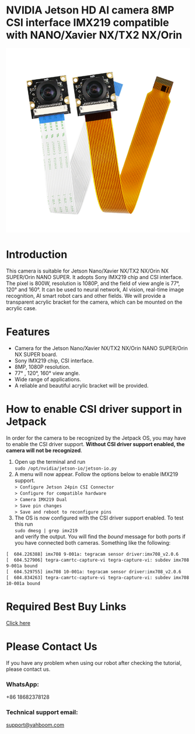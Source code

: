 # NVIDIA Jetson HD AI camera 8MP CSI interface IMX219 compatible with NANO/Xavier NX/TX2 NX/Orin
![](https://github.com/YahboomTechnology/Jetson-Camera/blob/master/Jetson_Camera.jpg)
# Introduction
This camera is suitable for Jetson Nano/Xavier NX/TX2 NX/Orin NX SUPER/Orin NANO SUPER. It adopts Sony IMX219 chip and CSI interface. The pixel is 800W, resolution is 1080P, and the field of view angle is 77°, 120° and 160°. It can be used to neural network, AI vision, real-time image recognition, AI smart robot cars and other fields. We will provide a transparent acrylic bracket for the camera, which can be mounted on the acrylic case.
# Features
* Camera for the Jetson Nano/Xavier NX/TX2 NX/Orin NANO SUPER/Orin NX SUPER board.
* Sony IMX219 chip, CSI interface.
* 8MP, 1080P resolution.
* 77° , 120°, 160° view angle.
* Wide range of applications.
* A reliable and beautiful acrylic bracket will be provided.
# How to enable CSI driver support in Jetpack
In order for the camera to be recognized by the Jetpack OS, you may have to enable the CSI driver support.
**Without CSI driver support enabled, the camera will not be recognized**.
1. Open up the terminal and run  
`sudo /opt/nvidia/jetson-io/jetson-io.py`
1. A menu will now appear.  Follow the options below to enable IMX219 support.  
`> Configure Jetson 24pin CSI Connector`  
`> Configure for compatible hardware`  
`> Camera IMX219 Dual`  
`> Save pin changes`  
`> Save and reboot to reconfigure pins`  
1. The OS is now configured with the CSI driver support enabled.  To test this run  
`sudo dmesg | grep imx219`  
and verify the output.  You will find the *bound* message for both ports if you have connected both cameras.  Something like the following:
```
[  604.226388] imx708 9-001a: tegracam sensor driver:imx708_v2.0.6
[  604.527906] tegra-camrtc-capture-vi tegra-capture-vi: subdev imx708 9-001a bound
[  604.529755] imx708 10-001a: tegracam sensor driver:imx708_v2.0.6
[  604.834263] tegra-camrtc-capture-vi tegra-capture-vi: subdev imx708 10-001a bound
```

# Required Best Buy Links
[Click here](https://category.yahboom.net/products/jetson-nano-camera)

# Please Contact Us
If you have any problem when using our robot after checking the tutorial, please contact us.

### WhatsApp:
+86 18682378128

### Technical support email: 
support@yahboom.com
